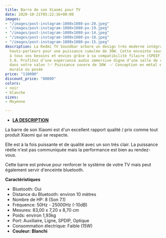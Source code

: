```yaml
---
title: Barre de son Xiaomi pour TV
date: 2020-10-21T05:22:16+00:00
images:
- "/images/post-instagram-1080x1080-px-20.jpeg"
- "/images/post-instagram-1080x1080-px-19.jpeg"
- "/images/post-instagram-1080x1080-px-14.jpeg"
- "/images/post-instagram-1080x1080-px-18.jpeg"
- "/images/post-instagram-1080x1080-px-15.jpeg"
description: La Redmi TV Soundbar arbore un design très moderne intégrant plusieurs
  hauts-parleurs pour une puissance cumulée de 30W. Cette enceinte saura répondre
  à tous vos besoins et envies grâce à sa compatibilité filaire (SPDIF) et Bluetooth
  5.0. Profitez d’une expérience audio immersive digne d’une salle de cinéma directement
  dans votre salon !✅ Puissance sonore de 30W  ✅ Conception en métal et ABS  ✅ Installation
  murale ou posée
price: "110000"
discount_price: "80000"
colors:
- noir
- blanche
sizes:
- Moyenne

---
```

* [**LA DESCRIPTION**](https://xifrance.com/product/xiaomi-mi-barre-de-son/#tab-description)

La barre de son Xiaomi est d'un excellent rapport qualité / prix comme tout produit Xiaomi qui se respecte.

Elle est à la fois puissante et de qualité avec un son très clair. La puissance réelle n'est pas communiquée mais la performance est bien au rendez-vous.

Cette barre est prévue pour renforcer le système de votre TV mais peut également servir d'enceinte bluetooth.

**Caractéristiques**

* Bluetooth: Oui
* Distance du Bluetooth: environ 10 mètres
* Nombre de HP: 8 (Son 7.1)
* Fréquence: 50Hz - 25000Hz (-10dB)
* Mesures: 83,00 x 7,20 x 8,70 cm
* Poids: environ 1,93kg
* Port: Auxiliaire, Ligne, SPDIP, Optique
* Consommation électrique: Faible (15W)
* **Couleur: Blanchi**